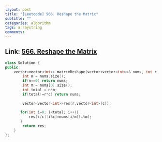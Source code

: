 ```yaml
---
layout: post
title: "[Leetcode] 566. Reshape the Matrix"
subtitle: ""
categories: algorithm
tags: arraystring
comments:
---
```


## Link: [566. Reshape the Matrix](https://leetcode.com/problems/reshape-the-matrix/)

```cpp
class Solution {
public:
    vector<vector<int>> matrixReshape(vector<vector<int>>& nums, int r, int c) {
        int n = nums.size();
        if(n==0) return nums;
        int m = nums[0].size();
        int total = n*m;
        if(total!=r*c) return nums;
        
        vector<vector<int>>res(r,vector<int>(c));
        
       for(int i=0; i<total; i++){
           res[i/c][i%c]=nums[i/m][i%m];
       }
        return res;
    }
};
```
